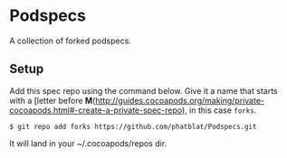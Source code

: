 Podspecs
========

A collection of forked podspecs.


## Setup

Add this spec repo using the command below. Give it a name that starts with a [letter before **M**(http://guides.cocoapods.org/making/private-cocoapods.html#-create-a-private-spec-repo), in this case `forks`.

```
$ git repo add forks https://github.com/phatblat/Podspecs.git
```

It will land in your ~/.cocoapods/repos dir.

